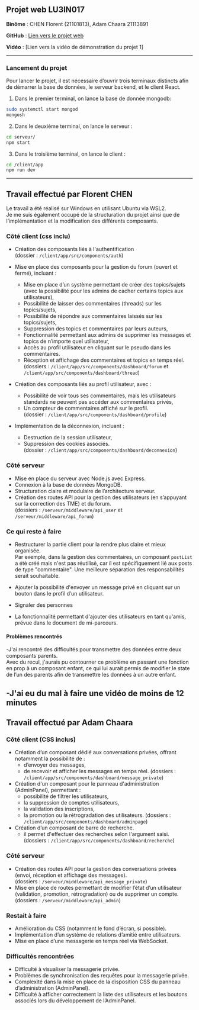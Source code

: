 ## Projet web LU3IN017

**Binôme** : CHEN Florent (21101813),  Adam Chaara 21113891

**GitHub** : [Lien vers le projet web](https://github.com/FlorentChen2002/Omega)

**Vidéo** : [Lien vers la vidéo de démonstration du projet 1]

---
### Lancement du projet

Pour lancer le projet, il est nécessaire d’ouvrir trois terminaux distincts afin de démarrer la base de données, le serveur backend, et le client React.

1. Dans le premier terminal, on lance la base de donnée mongodb:
```bash
sudo systemctl start mongod
mongosh
```
2. Dans le deuxième terminal, on lance le serveur :
```bash
cd serveur/
npm start
```
3. Dans le troisième terminal, on lance le client :
```bash
cd /client/app
npm run dev
```
---

## Travail effectué par Florent CHEN

Le travail a été réalisé sur Windows en utilisant Ubuntu via WSL2.  
Je me suis également occupé de la structuration du projet ainsi que de l’implémentation et la modification des différents composants.


### Côté client (css inclu)

- Création des composants liés à l'authentification  
  (dossier : `/client/app/src/components/auth`)  

- Mise en place des composants pour la gestion du forum (ouvert et fermé), incluant :  
  - Mise en place d’un système permettant de créer des topics/sujets (avec la possibilité pour les admins de cacher certains topics aux utilisateurs),  
  - Possibilité de laisser des commentaires (threads) sur les topics/sujets,  
  - Possibilité de répondre aux commentaires laissés sur les topics/sujets,  
  - Suppression des topics et commentaires par leurs auteurs,  
  - Fonctionnalité permettant aux admins de supprimer les messages et topics de n’importe quel utilisateur,  
  - Accès au profil utilisateur en cliquant sur le pseudo dans les commentaires.  
  - Réception et affichage des commentaires et topics en temps réel.
  (dossiers : `/client/app/src/components/dashboard/forum` et `/client/app/src/components/dashboard/thread`)  

- Création des composants liés au profil utilisateur, avec :  
  - Possibilité de voir tous ses commentaires, mais les utilisateurs standards ne peuvent pas accéder aux commentaires privés,  
  - Un compteur de commentaires affiché sur le profil.  
  (dossier : `/client/app/src/components/dashboard/profile`)  

- Implémentation de la déconnexion, incluant :  
  - Destruction de la session utilisateur,  
  - Suppression des cookies associés.  
  (dossier : `/client/app/src/components/dashboard/deconnexion`)

### Côté serveur

- Mise en place du serveur avec Node.js avec Express.  
- Connexion à la base de données MongoDB.  
- Structuration claire et modulaire de l’architecture serveur. 
- Création des routes API pour la gestion des utilisateurs (en s’appuyant sur la correction des TME) et du forum.  
  (dossiers : `/serveur/middleware/api_user` et `/serveur/middleware/api_forum`)


###  Ce qui reste à faire

- Restructurer la partie client pour la rendre plus claire et mieux organisée.  
  Par exemple, dans la gestion des commentaires, un composant `postList` a été créé mais n'est pas réutilisé, car il est spécifiquement lié aux posts de type "commentaire". Une meilleure séparation des responsabilités serait souhaitable.

- Ajouter la possibilité d'envoyer un message privé en cliquant sur un bouton dans le profil d’un utilisateur.
- Signaler des personnes
- La fonctionnalité permettant d'ajouter des utilisateurs en tant qu'amis, prévue dans le document de mi-parcours.


#### Problèmes rencontrés

-J'ai rencontré des difficultés pour transmettre des données entre deux composants parents.  
Avec du recul, j'aurais pu contourner ce problème en passant une fonction en prop à un composant enfant, ce qui lui aurait permis de modifier le state de l’un des parents afin de transmettre les données à un autre enfant.

-J'ai eu du mal à faire une vidéo de moins de 12 minutes
---

## Travail effectué par  Adam Chaara


### Côté client (CSS inclus)

- Création d’un composant dédié aux conversations privées, offrant notamment la possibilité de :
  - d’envoyer des messages,  
  - de recevoir et afficher les messages en temps réel.
(dossiers : `/client/app/src/components/dashboard/message_private`)
- Création d'un composant pour le panneau d'administration (AdminPanel), permettant :  
  - possibilité de filtrer les utilisateurs,  
  - la suppression de comptes utilisateurs, 
  - la validation des inscriptions,  
  - la promotion ou la rétrogradation des utilisateurs.
(dossiers : `/client/app/src/components/dashboard/adminpage`)
- Création d’un composant de barre de recherche.
  - il permet d'effectuer des recherches selon l'argument saisi. 
(dossiers : `/client/app/src/components/dashboard/recherche`)


### Côté serveur

- Création des routes API pour la gestion des conversations privées (envoi, réception et affichage des messages).  
  (dossiers : `/serveur/middleware/api_message_private`)
- Mise en place de routes permettant de modifier l’état d’un utilisateur (validation, promotion, rétrogradation) ou de supprimer un compte.
(dossiers : `/serveur/middleware/api_admin`)

### Restait à faire

- Amélioration du CSS (notamment le fond d’écran, si possible).  
- Implémentation d’un système de relations d’amitié entre utilisateurs.  
- Mise en place d’une messagerie en temps réel via WebSocket.

### Difficultés rencontrées

- Difficulté à visualiser la messagerie privée.  
- Problèmes de synchronisation des requêtes pour la messagerie privée.  
- Complexité dans la mise en place de la disposition CSS du panneau d’administration (AdminPanel).  
- Difficulté à afficher correctement la liste des utilisateurs et les boutons associés lors du développement de l’AdminPanel.
